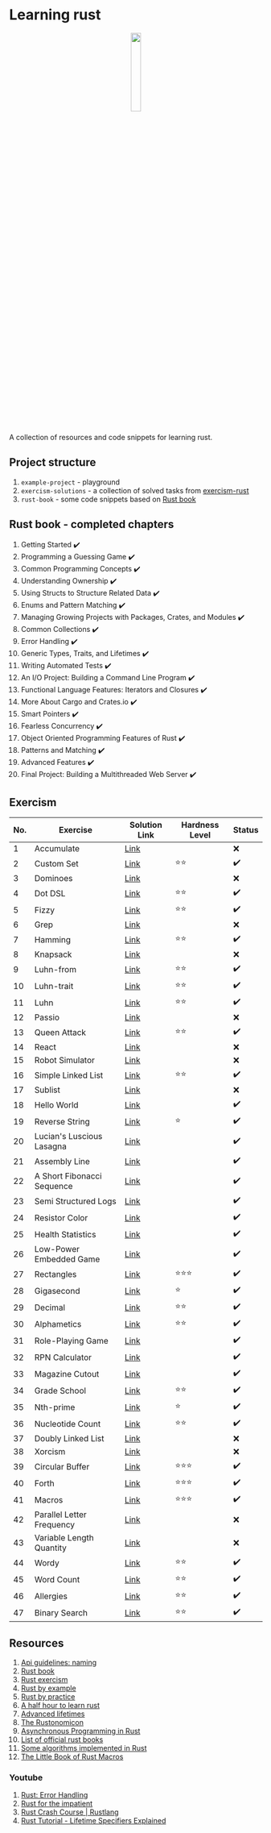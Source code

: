 # Learning rust

<p align="center">
<img src="https://upload.wikimedia.org/wikipedia/commons/d/d5/Rust_programming_language_black_logo.svg" style="width:20%">
</p>

A collection of resources and code snippets for learning rust.

## Project structure

1. `example-project` - playground
2. `exercism-solutions` - a collection of solved tasks from [exercism-rust](https://exercism.org/tracks/rust/exercises)
3. `rust-book` - some code snippets based on [Rust book](https://doc.rust-lang.org/book/title-page.html)

## Rust book - completed chapters

1. Getting Started ✔️
2. Programming a Guessing Game ✔️
3. Common Programming Concepts ✔️
4. Understanding Ownership ✔️
5. Using Structs to Structure Related Data ✔️
6. Enums and Pattern Matching ✔️
7. Managing Growing Projects with Packages, Crates, and Modules ✔️
8. Common Collections ✔️
9. Error Handling ✔️
10. Generic Types, Traits, and Lifetimes ✔️
11. Writing Automated Tests ✔️
12. An I/O Project: Building a Command Line Program ✔️
13. Functional Language Features: Iterators and Closures ✔️
14. More About Cargo and Crates.io ✔️
15. Smart Pointers ✔️
16. Fearless Concurrency ✔️
17. Object Oriented Programming Features of Rust ✔️
18. Patterns and Matching ✔️
19. Advanced Features ✔️
20. Final Project: Building a Multithreaded Web Server ✔️

## Exercism

| No. | Exercise | Solution Link | Hardness Level | Status |
| ---- | ---- | ---- | ---- | ---- |
| 1 | Accumulate | [Link](exercism-solutions/rust/accumulate/src/lib.rs) |  | ❌ |
| 2 | Custom Set | [Link](exercism-solutions/rust/custom-set/src/lib.rs) | ⭐⭐ | ✔️ |
| 3 | Dominoes | [Link](exercism-solutions/rust/dominoes/src/lib.rs) |  | ❌ |
| 4 | Dot DSL | [Link](exercism-solutions/rust/dot-dsl/src/lib.rs) | ⭐⭐ | ✔️ |
| 5 | Fizzy | [Link](exercism-solutions/rust/fizzy/src/lib.rs) | ⭐⭐ | ✔️ |
| 6 | Grep | [Link](exercism-solutions/rust/grep/src/lib.rs) |  | ❌ |
| 7 | Hamming | [Link](exercism-solutions/rust/hamming/src/lib.rs) | ⭐⭐ | ✔️ |
| 8 | Knapsack | [Link](exercism-solutions/rust/knapsack/src/lib.rs) |  | ❌ |
| 9 | Luhn-from | [Link](exercism-solutions/rust/luhn-from/src/lib.rs) | ⭐⭐ | ✔️ |
| 10 | Luhn-trait | [Link](exercism-solutions/rust/luhn-trait/src/lib.rs) | ⭐⭐ | ✔️ |
| 11 | Luhn | [Link](exercism-solutions/rust/luhn/src/lib.rs) | ⭐⭐ | ✔️ |
| 12 | Passio | [Link](exercism-solutions/rust/passio/src/lib.rs) |  | ❌ |
| 13 | Queen Attack | [Link](exercism-solutions/rust/queen-attack/src/lib.rs) | ⭐⭐ | ✔️ |
| 14 | React | [Link](exercism-solutions/rust/react/src/lib.rs) |  | ❌ |
| 15 | Robot Simulator | [Link](exercism-solutions/rust/robot-simulator/src/lib.rs) |  | ❌ |
| 16 | Simple Linked List | [Link](exercism-solutions/rust/simple-linked-list/src/lib.rs) | ⭐⭐ | ✔️ |
| 17 | Sublist | [Link](exercism-solutions/rust/sublist/src/lib.rs) |  | ❌ |
| 18 | Hello World | [Link](exercism-solutions/rust/hello-world/src/lib.rs) |  | ✔️ |
| 19 | Reverse String | [Link](exercism-solutions/rust/reverse-string/src/lib.rs) | ⭐ | ✔️ |
| 20 | Lucian's Luscious Lasagna | [Link](exercism-solutions/rust/lucians-luscious-lasagna/src/lib.rs) |  | ✔️ |
| 21 | Assembly Line | [Link](exercism-solutions/rust/assembly-line/src/lib.rs) |  | ✔️ |
| 22 | A Short Fibonacci Sequence | [Link](exercism-solutions/rust/short-fibonacci/src/lib.rs) |  | ✔️ |
| 23 | Semi Structured Logs | [Link](exercism-solutions/rust/semi-structured-logs/src/lib.rs) |  | ✔️ |
| 24 | Resistor Color | [Link](exercism-solutions/rust/resistor-color/src/lib.rs) |  | ✔️ |
| 25 | Health Statistics | [Link](exercism-solutions/rust/health-statistics/src/lib.rs) |  | ✔️ |
| 26 | Low-Power Embedded Game | [Link](exercism-solutions/rust/low-power-embedded-game/src/lib.rs) |  | ✔️ |
| 27 | Rectangles | [Link](exercism-solutions/rust/rectangles/src/lib.rs) | ⭐⭐⭐ | ✔️ |
| 28 | Gigasecond | [Link](exercism-solutions/rust/gigasecond/src/lib.rs) | ⭐ | ✔️ |
| 29 | Decimal | [Link](exercism-solutions/rust/decimal/src/lib.rs) | ⭐⭐ | ✔️ |
| 30 | Alphametics | [Link](exercism-solutions/rust/alphametics/src/lib.rs) | ⭐⭐ | ✔️ |
| 31 | Role-Playing Game | [Link](exercism-solutions/rust/role-playing-game/src/lib.rs) |  | ✔️ |
| 32 | RPN Calculator | [Link](exercism-solutions/rust/rpn-calculator/src/lib.rs) |  | ✔️ |
| 33 | Magazine Cutout | [Link](exercism-solutions/rust/magazine-cutout/src/lib.rs) |  | ✔️ |
| 34 | Grade School | [Link](exercism-solutions/rust/grade-school/src/lib.rs) | ⭐⭐ | ✔️ |
| 35 | Nth-prime | [Link](exercism-solutions/rust/nth-prime/src/lib.rs) | ⭐ | ✔️ |
| 36 | Nucleotide Count | [Link](exercism-solutions/rust/nucleotide-count/src/lib.rs) | ⭐⭐ | ✔️ |
| 37 | Doubly Linked List | [Link](exercism-solutions/rust/doubly-linked-list/src/lib.rs) |  | ❌ |
| 38 | Xorcism | [Link](exercism-solutions/rust/xorcism/src/lib.rs) |  | ❌ |
| 39 | Circular Buffer | [Link](exercism-solutions/rust/circular-buffer/src/lib.rs) | ⭐⭐⭐ | ✔️ |
| 40 | Forth | [Link](exercism-solutions/rust/forth/src/lib.rs) | ⭐⭐⭐ | ✔️ |
| 41 | Macros | [Link](exercism-solutions/rust/macros/src/lib.rs) | ⭐⭐⭐ | ✔️ |
| 42 | Parallel Letter Frequency | [Link](exercism-solutions/rust/parallel-letter-frequency/src/lib.rs) |  | ❌ |
| 43 | Variable Length Quantity | [Link](exercism-solutions/rust/variable-length-quantity/src/lib.rs) |  | ❌ |
| 44 | Wordy | [Link](exercism-solutions/rust/wordy/src/lib.rs) | ⭐⭐ | ✔️ |
| 45 | Word Count | [Link](exercism-solutions/rust/word-count/src/lib.rs) | ⭐⭐ | ✔️ |
| 46 | Allergies | [Link](exercism-solutions/rust/allergies/src/lib.rs) | ⭐⭐ | ✔️ |
| 47 | Binary Search | [Link](exercism-solutions/rust/binary-search/src/lib.rs) | ⭐⭐ | ✔️ |

## Resources

1. [Api guidelines: naming](https://rust-lang.github.io/api-guidelines/naming.html)
2. [Rust book](https://doc.rust-lang.org/book/title-page.html)
3. [Rust exercism](https://exercism.org/tracks/rust/exercises)
4. [Rust by example](https://doc.rust-lang.org/rust-by-example/)
5. [Rust by practice](https://practice.rs/why-exercise.html)
6. [A half hour to learn rust](https://fasterthanli.me/articles/a-half-hour-to-learn-rust)
7. [Advanced lifetimes](http://web.mit.edu/rust-lang_v1.25/arch/amd64_ubuntu1404/share/doc/rust/html/book/second-edition/ch19-02-advanced-lifetimes.html)
8. [The Rustonomicon](https://doc.rust-lang.org/nomicon/intro.html)
9. [Asynchronous Programming in Rust](https://rust-lang.github.io/async-book/01_getting_started/01_chapter.html)
10. [List of official rust books](https://lborb.github.io/book/official.html)
11. [Some algorithms implemented in Rust](https://github.com/TheAlgorithms/Rust)
12. [The Little Book of Rust Macros](https://veykril.github.io/tlborm/)

### Youtube

1. [Rust: Error Handling](https://www.youtube.com/watch?v=y3wUCb-uS3g&t=840s&ab_channel=TheDevMethod)
2. [Rust for the impatient](https://www.youtube.com/watch?v=br3GIIQeefY&ab_channel=NoBoilerplate)
3. [Rust Crash Course | Rustlang](https://www.youtube.com/watch?v=zF34dRivLOw&t=5672s&ab_channel=TraversyMedia)
4. [Rust Tutorial - Lifetime Specifiers Explained](https://www.youtube.com/watch?v=QoEX-Vu-R6k&ab_channel=BinaryAdventure)

